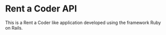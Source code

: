 # Rent a Coder API

This is a Rent a Coder like application developed using the framework Ruby on Rails.

